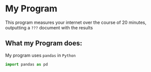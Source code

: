 # My Program

This program measures your internet over the course of 20 minutes, outputting a `???` document with the results

## What my Program does:

My program uses `pandas` in `Python`

```Python
import pandas as pd
```
